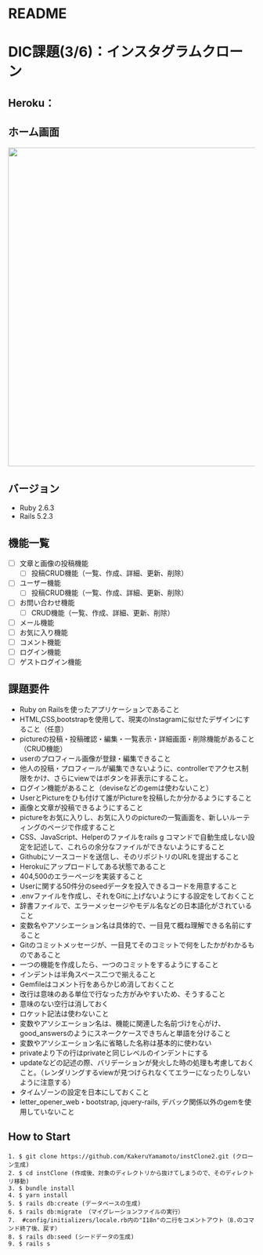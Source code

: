 # README

# DIC課題(3/6)：インスタグラムクローン
## Heroku：

## ホーム画面
<img src="/db/fixtures/.png" width="650px">

## バージョン
- Ruby 2.6.3
- Rails 5.2.3

## 機能一覧
- [ ] 文章と画像の投稿機能
  - [ ] 投稿CRUD機能（一覧、作成、詳細、更新、削除）
- [ ] ユーザー機能
  - [ ] 投稿CRUD機能（一覧、作成、詳細、更新、削除）
- [ ] お問い合わせ機能
  - [ ] CRUD機能（一覧、作成、詳細、更新、削除）
- [ ] メール機能
- [ ] お気に入り機能
- [ ] コメント機能
- [ ] ログイン機能
- [ ] ゲストログイン機能

## 課題要件
- Ruby on Railsを使ったアプリケーションであること
- HTML,CSS,bootstrapを使用して、現実のInstagramに似せたデザインにすること（任意）
- pictureの投稿・投稿確認・編集・一覧表示・詳細画面・削除機能があること（CRUD機能）
- userのプロフィール画像が登録・編集できること
- 他人の投稿・プロフィールが編集できないように、controllerでアクセス制限をかけ、さらにviewではボタンを非表示にすること。
- ログイン機能があること（deviseなどのgemは使わないこと）
- UserとPictureをひも付けて誰がPictureを投稿したか分かるようにすること
- 画像と文章が投稿できるようにすること
- pictureをお気に入りし、お気に入りのpictureの一覧画面を、新しいルーティングのページで作成すること
- CSS、JavaScript、Helperのファイルをrails g コマンドで自動生成しない設定を記述して、これらの余分なファイルができないようにすること
- Githubにソースコードを送信し、そのリポジトリのURLを提出すること
- Herokuにアップロードしてある状態であること
- 404,500のエラーページを実装すること
- Userに関する50件分のseedデータを投入できるコードを用意すること
- .envファイルを作成し、それをGitに上げないようにする設定をしておくこと
- 辞書ファイルで、エラーメッセージやモデル名などの日本語化がされていること
- 変数名やアソシエーション名は具体的で、一目見て概ね理解できる名前にすること
- Gitのコミットメッセージが、一目見てそのコミットで何をしたかがわかるものであること
- 一つの機能を作成したら、一つのコミットをするようにすること
- インデントは半角スペース二つで揃えること
- Gemfileはコメント行をあらかじめ消しておくこと
- 改行は意味のある単位で行なった方がみやすいため、そうすること
- 意味のない空行は消しておく
- ロケット記法は使わないこと
- 変数やアソシエーション名は、機能に関連した名前づけを心がけ、good_answersのようにスネークケースできちんと単語を分けること
- 変数やアソシエーション名に省略した名称は基本的に使わない
- privateより下の行はprivateと同じレベルのインデントにする
- updateなどの記述の際、バリデーションが発火した時の処理も考慮しておくこと。（レンダリングするviewが見つけられなくてエラーになったりしないように注意する）
- タイムゾーンの設定を日本にしておくこと
- letter_opener_web・bootstrap, jquery-rails, デバック関係以外のgemを使用していないこと

## How to Start

```
1. $ git clone https://github.com/KakeruYamamoto/instClone2.git (クローン生成)
2. $ cd instClone (作成後、対象のディレクトリから抜けてしまうので、そのディレクトリ移動)
3. $ bundle install
4. $ yarn install
5. $ rails db:create (データベースの生成)
6. $ rails db:migrate （マイグレーションファイルの実行）
7.  #config/initializers/locale.rb内の"I18n"の二行をコメントアウト（8.のコマンド終了後、戻す）
8. $ rails db:seed (シードデータの生成)
9. $ rails s  
```
